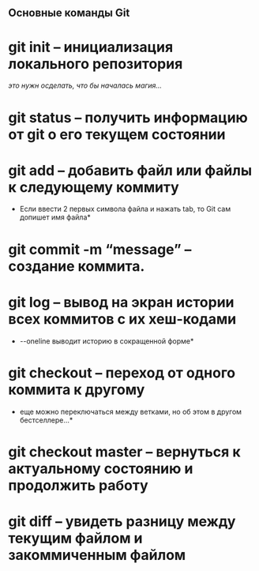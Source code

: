 ## Основные команды Git
# git init – инициализация локального репозитория
*это нужн осделать, что бы началась магия...*
# git status – получить информацию от git о его текущем состоянии
# git add – добавить файл или файлы к следующему коммиту
* Если ввести 2 первых символа файла и нажать tab, то Git сам допишет имя файла*
# git commit -m “message” – создание коммита.
# git log – вывод на экран истории всех коммитов с их хеш-кодами
* --oneline выводит историю в сокращенной форме*
# git checkout – переход от одного коммита к другому
* еще можно переключаться между ветками, но об этом в другом бестселлере...*
# git checkout master – вернуться к актуальному состоянию и продолжить работу
# git diff – увидеть разницу между текущим файлом и закоммиченным файлом

